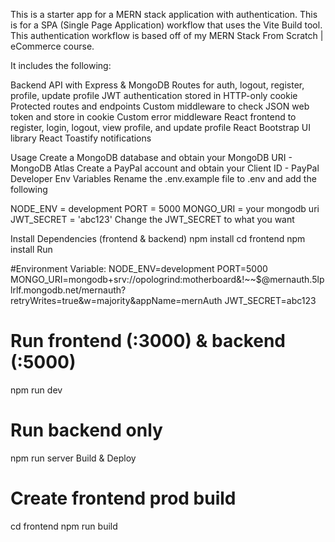 This is a starter app for a MERN stack application with authentication. 
This is for a SPA (Single Page Application) workflow that uses the Vite Build tool. 
This authentication workflow is based off of my MERN Stack From Scratch | eCommerce course.

It includes the following:

Backend API with Express & MongoDB
Routes for auth, logout, register, profile, update profile
JWT authentication stored in HTTP-only cookie
Protected routes and endpoints
Custom middleware to check JSON web token and store in cookie
Custom error middleware
React frontend to register, login, logout, view profile, and update profile
React Bootstrap UI library
React Toastify notifications

Usage
Create a MongoDB database and obtain your MongoDB URI - MongoDB Atlas
Create a PayPal account and obtain your Client ID - PayPal Developer
Env Variables
Rename the .env.example file to .env and add the following

NODE_ENV = development
PORT = 5000
MONGO_URI = your mongodb uri
JWT_SECRET = 'abc123'
Change the JWT_SECRET to what you want

Install Dependencies (frontend & backend)
npm install
cd frontend
npm install
Run

#Environment Variable:
NODE_ENV=development
PORT=5000
MONGO_URI=mongodb+srv://opologrind:motherboard&!~~$@mernauth.5lplrlf.mongodb.net/mernauth?retryWrites=true&w=majority&appName=mernAuth
JWT_SECRET=abc123

# Run frontend (:3000) & backend (:5000)
npm run dev

# Run backend only
npm run server
Build & Deploy
# Create frontend prod build
cd frontend
npm run build
